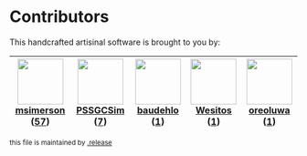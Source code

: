 # Contributors

This handcrafted artisinal software is brought to you by:

| <img height="80" src="https://avatars.githubusercontent.com/u/261635?v=4"><br><a href="https://github.com/msimerson">msimerson</a> (<a href="https://github.com/haraka/haraka-config/commits?author=msimerson">57</a>) | <img height="80" src="https://avatars.githubusercontent.com/u/42121756?v=4"><br><a href="https://github.com/PSSGCSim">PSSGCSim</a> (<a href="https://github.com/haraka/haraka-config/commits?author=PSSGCSim">7</a>) | <img height="80" src="https://avatars.githubusercontent.com/u/662371?v=4"><br><a href="https://github.com/baudehlo">baudehlo</a> (<a href="https://github.com/haraka/haraka-config/commits?author=baudehlo">1</a>) | <img height="80" src="https://avatars.githubusercontent.com/u/651048?v=4"><br><a href="https://github.com/Wesitos">Wesitos</a> (<a href="https://github.com/haraka/haraka-config/commits?author=Wesitos">1</a>) | <img height="80" src="https://avatars.githubusercontent.com/u/2270015?v=4"><br><a href="https://github.com/oreoluwa">oreoluwa</a> (<a href="https://github.com/haraka/haraka-config/commits?author=oreoluwa">1</a>) |
| :--------------------------------------------------------------------------------------------------------------------------------------------------------------------------------------------------------------------: | :------------------------------------------------------------------------------------------------------------------------------------------------------------------------------------------------------------------: | :----------------------------------------------------------------------------------------------------------------------------------------------------------------------------------------------------------------: | :-------------------------------------------------------------------------------------------------------------------------------------------------------------------------------------------------------------: | :-----------------------------------------------------------------------------------------------------------------------------------------------------------------------------------------------------------------: |

<sub>this file is maintained by [.release](https://github.com/msimerson/.release)</sub>
